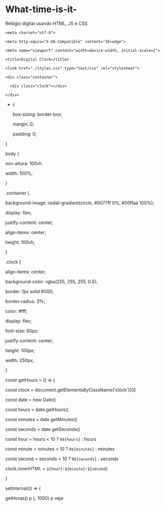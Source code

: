 # What-time-is-it-
Relógio digital usando HTML,  JS e CSS

<!DOCTYPE html>


<html lang="en">

  <head>

    <meta charset="utf-8">

    <meta http-equiv="X-UA-Compatible" content="IE=edge">

    <meta name="viewport" content="width=device-width, initial-scale=1">

    <title>Digital Clock</title>

    <link href="./styles.css" type="text/css" rel="stylesheet">

  </head>

  <body>

    <div class="container">

      <div class="clock"></div>

    </div>





    









    










* {

  box-sizing: border-box;

  margin: 0;

  padding: 0;

}

body {

  min-altura: 100vh

  width: 100%;

}

.container {

  background-image: radial-gradient(circle, #0077ff 0%, #00ffaa 100%);

  display: flex;

  justify-content: center;

  align-items: center;

  height: 100vh;

}

.clock {

  align-items: center;

  background-color: rgba(255, 255, 255, 0.5);

  border: 1px solid #000;

  border-radius: 3%;

  color: #fff;

  display: flex;

  font-size: 60px;

  justify-content: center;

  height: 100px;

  width: 250px;

}

const getHours = () => {

  const clock = document.getElementsByClassName('clock')[0]

  const date = new Date()

  const hours = date.getHours()

  const minutes = date.getMinutes()

  const seconds = date.getSeconds()

  const hour = hours < 10 ? `0${hours}` : hours

  const minute = minutes < 10 ? `0${minutes}` : minutes

  const second = seconds < 10 ? `0${seconds}` : seconds

  clock.innerHTML = `${hour}:${minute}:${second}`

}

setInterval(() => {

  getHoras()
p
}, 1000)
p
veja 
